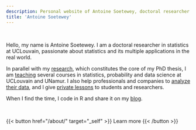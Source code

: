 ```yaml
---
description: Personal website of Antoine Soetewey, doctoral researcher and teaching assistant in statistics at UCLouvain
title: 'Antoine Soetewey'
---
```


<!--
<br>
{{< alert "circle-info" >}}
I am actively looking for a postdoc position, ideally (i) starting between October 2024 and January 2025, and (ii) in a field related to biostatistics, medical/health statistics or public health. Do not hesitate to [contact me](/contact/) if you have an opening that meets these criteria.
{{< /alert >}}
-->

<br>

Hello, my name is Antoine Soetewey. I am a doctoral researcher in statistics at UCLouvain, passionate about statistics and its multiple applications in the real world.

<!---
I am particularly interested in the popularization and democratization of statistics (and its applications in R) in order to make them accessible to everyone.
-->

In parallel with my [research](/research/), which constitutes the core of my PhD thesis, I am [teaching](/teaching/) several courses in statistics, probability and data science at UCLouvain and UNamur. I also help professionals and companies to [analyze their data](https://datanalyze.be/), and I give [private lessons](https://easystat.be/) to students and researchers.

When I find the time, I code in R and share it on my [blog](https://statsandr.com/).

<br>

{{< button href="/about/" target="_self" >}}
Learn more
{{< /button >}}
